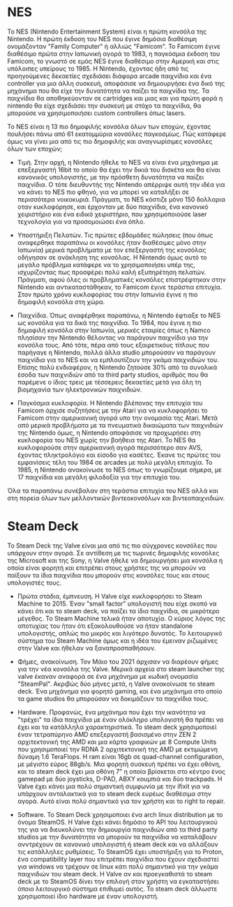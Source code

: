 # NES
Το NES (Nintendo Entertainment System) είναι η πρώτη κονσόλα της Nintendo. Η πρώτη έκδοση του NES που έγινε δημόσια διαθέσιμη ονομάζονταν "Family Computer" ή αλλιώς "Famicom".
Το Famicom έγινε διαθέσιμο πρώτα στην Ιαπωνική αγορά το 1983, η παγκόσμια έκδοση του Famicom, το γνωστό σε εμάς NES έγινε διαθέσιμο στην Αμερική και στις υπόλοιπες υπείρους το 1985.
Η Nintendo, έχοντας ήδη από τις προηγούμενες δεκαετίες σχεδιάσει διάφορα arcade παιχνίδια και ένα controller για μια άλλη συσκευή, αποφάσισε να δημιουργήσει ένα δικό της μηχάνημα
που θα είχε την δυνατότητα να παίζει τα παιχνίδια της. Τα παιχνίδια θα αποθηκεύονταν σε cartridges και μιας και για πρώτη φορά η nintendo θα είχε σχεδιάσει την συσκευή με στόχο
τα παιχνίδια, θα μπορούσε να χρησιμοποιήσει custom controllers όπως lasers. 

Το NES είναι η 13 πιο δημοφιλής κονσόλα όλων των εποχών, έχοντας πουλήσει πάνω από 61 εκατομμύρια κονσόλες παγκοσμίως. Πώς κατάφερε όμως να γίνει μια από τις πιο δημοφιλής και
αναγνωρίσιμες κονσόλες όλων των εποχών;

* Τιμή. Στην αρχή, η Nintendo ήθελε το NES να είναι ένα μηχάνημα με επεξεργαστή 16bit το οποίο θα έχει την δικιά του δισκέτα και θα είναι κανονικός υπολογιστής, με την πρόσθετη δυνατότητα
να παίζει παιχνίδια. Ο τότε διευθυντής της Nintendo απέρριψε αυτή την ιδέα για να κάνει το NES πιο φθηνό, για να μπορεί να καταλήξει σε περισσότερα νοικοκυριά. Πράγματι,
το NES κόστιζε μόνο 150 δολλαρια οταν κυκλοφόρησε, και έρχονταν με δύο παιχνίδια, ένα κανονικό χειριστήριο και ένα ειδικό χειριστήριο, που χρησιμοποιούσε laser τεχνολογία
για να προσομοιώσει ένα όπλο. 

* Υποστήριξη Πελατών. Τις πρώτες εβδομάδες πώλησεις (που όπως αναφερθηκε παραπάνω οι κονσόλες ήταν διαθέσιμες μόνο στην Ιαπωνία) μερικά προβλήματα με τον επεξεργαστή της κονσόλας οδήγησαν σε 
ανάκληση της κονσόλας. Η Nintendo όμως αυτό το μεγάλο πρόβλημα κατάφερε να το χρησιμοποιήσει υπέρ της, ισχυρίζοντας πως προσφέρει πολύ καλή εξυπηρέτηση πελατών. Πράγματι,
αφού όλες οι προβληματικές κονσόλες επιστρέφτηκαν στην Nintendo και αντικαταστάθηκαν, το Famicom έγινε τεράστια επιτυχία. Στον πρώτο χρόνο κυκλοφορίας του στην Ιαπωνία έγινε
η πιο δημοφιλή κονσόλα στη χώρα.

* Παιχνίδια. Όπως αναφέρθηκε παραπάνω, η Nintendo έφτιαξε το NES ως κονσόλα για τα δικά της παιχνίδια. Το 1984, που έγινε η πιο δημοφιλή κονσόλα στην Ιαπωνία, μερικές εταιρίες όπως η 
Namco πλησίσαν την Nintendo θέλοντας να παράγουν παιχνίδια για την κονσόλα τους. Από τότε, πέρα από τους εξαιρετικόυς τίτλους που παρήγαγε η Nintendo, πολλά άλλα studio
μπορούσαν να παράγουν παιχνίδια για το NES και να εμπλουτίζουν την γκάμα παιχνιδιών του. Επίσης πολύ ενδιαφέρον, η Nintendo ζητούσε 30% από τα συνολικά έσοδα των παιχνιδιών
από τα third party studios, αριθμός που θα παρέμενε ο ίδιος τρεις με τέσσερεις δεκαετίες μετά για όλη τη βιομηχανία των ηλεκτρονικών παιχνιδιών.

* Παγκόσμια κυκλοφορία. Η Nintendo βλέπονας την επιτυχία του Famicom άρχισε συζητήσεις με την Atari για να κυκλοφορήσει το Famicom στην αμερικανική αγορά υπο την ονομασία της Atari. Μετά από μερικά
προβλήματα με τα πνευματικά δικαιώματα των παιχνιδιών της Nintendo όμως, η Nintendo αποφάσισε να προχωρήσει στη κυκλοφορία του NES χωρίς την βοήθεια της Atari. Το NES 
θα κυκλοφορούσε στην αμερικανική αγορά περισσότερο σαν AVS, έχοντας πληκτρολόγιο και είσοδο για κασέτες. Έκανε τις πρώτες του εμφανίσεις τέλη του 1984 σε arcades με πολύ
μεγάλη επιτυχία. Το 1985, η Nintendo ανακοίνωσε το NES όπως το γνωρίζουμε σήμερα, με 17 παιχνίδια και μεγάλη φιλοδοξία για την επιτυχία του.

Όλα τα παραπάνω συνέβαλαν στη τεράστια επιτυχία του NES αλλά και στη πορεία όλων των μελλοντικών βιντεοκονσόλων και βιντεοπαιχνιδιών.

# Steam Deck
Το Steam Deck της Valve είναι μια από τις πιο σύγχρονες κονσόλες που υπάρχουν στην αγορά. Σε αντίθεση με τις τωρινές δημοφιλής κονσόλες της Microsoft και της Sony, η Valve ήθελε
να δημιουργήσει μια κονσόλα η οποία είναι φορητή και επιτρέπει στους χρήστες της να μπορούν να παίξουν τα ίδια παιχνίδια που μπορούν στις κονσόλες τους και στους υπολογιστές
τους.

* Πρώτα στάδια, έμπνευση. Η Valve είχε κυκλοφορήσει το Steam Machine το 2015. Έναν "small factor" υπολογιστή που είχε σκοπό να κάνει ότι και το steam deck, να παίζει τα ίδια
παιχνίδια, σε μικρότερο μέγεθος. Το Steam Machine τελικά ήταν αποτυχία. Ο κύριος λόγος της αποτυχίας του ήταν ότι εξακολουθούσε να ήταν standalone υπολογιστής, απλώς πιο 
μικρός και λιγότερο δυνατός. Το λειτουργικό σύστημα του Steam Machine όμως και η ιδέα του έμειναν ριζωμένες στην Valve και ήθελαν να ξαναπροσπαθήσουν.

* Φήμες, ανακοίνωση. Τον Μάιο του 2021 άρχισαν να διαρέουν φήμες για την νέα κονσόλα της Valve. Μερικά αρχεία στο steam launcher της valve έκαναν αναφορά σε ένα μηχάνημα
με κωδική ονομασία "SteamPal". Ακριβώς δύο μήνες μετά, η Valve ανακοίνωσε το steam deck. Ένα μηχάνημα για φορητό gaming, και ένα μηχάνημα στο οποίο τα game studios θα μπορούσαν
να δοκιμάζουν τα παιχνίδια τους.

* Hardware. Προφανώς, ένα μηχάνημα που έχει την ικανότητα να "τρέχει" τα ίδια παιχνίδια με έναν ολόκληρο υπολογιστή θα πρέπει να έχει και τα κατάλληλα χαρακτηριστικά. Το 
steam deck χρησιμοποιεί έναν τετραπύρηνο AMD επεξεργαστή βασισμένο στην ZEN 2 αρχιτεκτονική της AMD και μια κάρτα γραφικών με 8 Compute Units που χρησιμοποιεί την RDNA 2 
αρχιτεκτονική της AMD με εκτιμώμενη δύναμη 1.6 TeraFlops. Η ram είναι 16gb σε quad-channel configuration, με μέγιστο εύρος 88gb/s. Μια φορητή συσκευή πρέπει να έχει οθόνη,
και το steam deck έχει μια οθόνη 7" η οποία βρίσκεται στο κέντρο ένος gamepad με δύο joysticks, D-PAD, ABXY κουμπιά και δύο trackpads. Η Valve έχει κάνει μια πολύ σημαντική 
συμφωνία με την ifixit για να υπάρχουν ανταλακτικά για το steam deck ευρέως διαθέσιμα στην αγορά. Αυτό είναι πολύ σημαντικό για τον χρήστη και το right to repair.
 
* Software. Το Steam Deck χρησιμοποιει ένα arch linux distribution με το όνομα SteamOS. Η Valve έχει κάνει δημόσιο το API του λειτουργικού της για να διευκολύνει την
δημιουργία παιχνιδιών από τα third party studios με την δυνατότητα να μπορούν τα παιχνίδια να καταλάβουν ανντρέχουν σε κανονικό υπολογιστή ή steam deck και να αλλάξουν 
τις κατάλληλες ρυθμίσεις. Το SteamOS έχει υποστήριξη για το Proton, ένα compatibility layer που επιτρέπει παιχνίδια που έχουν σχεδιαστεί για windows να τρέχουν σε linux
κάτι πολύ σημαντικό για την γκάμα παιχνιδιών του steam deck. Η Valve αν και προεγκαθιστά το steam deck με το SteamOS δίνει την επιλογή στον χρήστη να εγκαταστήσει όποιο
λειτουργικό σύστημα επιθυμεί αυτός. To steam deck άλλωστε χρησιμοποιεί ίδιο hardware με έναν υπολογιστή.
